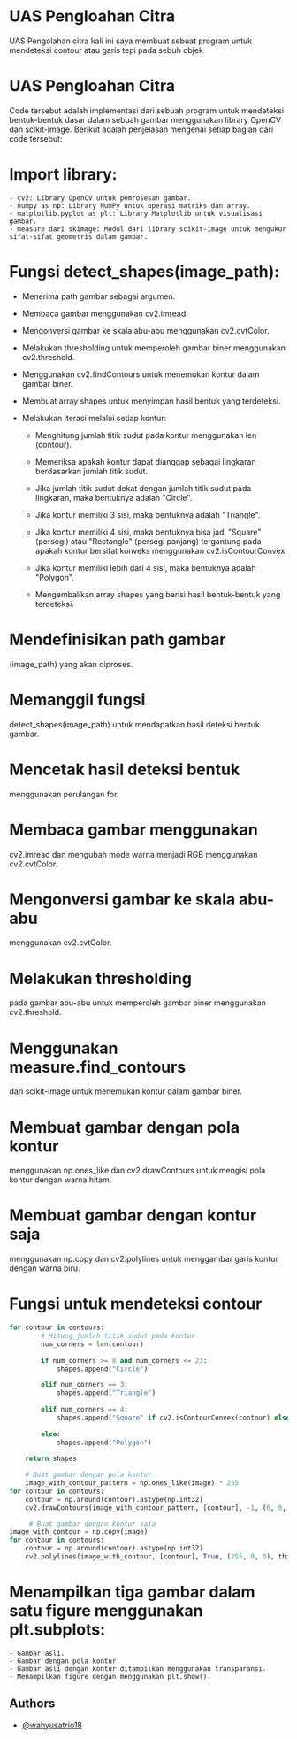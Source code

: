
# UAS Pengloahan Citra

UAS Pengolahan citra kali ini saya membuat sebuat program untuk mendeteksi contour atau garis tepi pada sebuh objek 

# UAS Pengloahan Citra

Code tersebut adalah implementasi dari sebuah program untuk mendeteksi bentuk-bentuk dasar dalam sebuah gambar menggunakan library OpenCV dan scikit-image. Berikut adalah penjelasan mengenai setiap bagian dari code tersebut:

# Import library:

    - cv2: Library OpenCV untuk pemrosesan gambar.
    - numpy as np: Library NumPy untuk operasi matriks dan array.
    - matplotlib.pyplot as plt: Library Matplotlib untuk visualisasi   gambar.
    - measure dari skimage: Modul dari library scikit-image untuk mengukur sifat-sifat geometris dalam gambar.

# Fungsi detect_shapes(image_path):

- Menerima path gambar sebagai argumen.

- Membaca gambar menggunakan cv2.imread.

- Mengonversi gambar ke skala abu-abu menggunakan cv2.cvtColor.

- Melakukan thresholding untuk memperoleh gambar biner menggunakan cv2.threshold.

- Menggunakan cv2.findContours untuk menemukan kontur dalam gambar biner.

- Membuat array shapes untuk menyimpan hasil bentuk yang terdeteksi.

- Melakukan iterasi melalui setiap kontur:
    - Menghitung jumlah titik sudut pada kontur menggunakan len (contour).

    - Memeriksa apakah kontur dapat dianggap sebagai lingkaran berdasarkan jumlah titik sudut.

    - Jika jumlah titik sudut dekat dengan jumlah titik sudut pada lingkaran, maka bentuknya adalah "Circle".

    - Jika kontur memiliki 3 sisi, maka bentuknya adalah "Triangle".
    - Jika kontur memiliki 4 sisi, maka bentuknya bisa jadi "Square" (persegi) atau "Rectangle" (persegi panjang) tergantung pada apakah kontur bersifat konveks menggunakan cv2.isContourConvex.
    - Jika kontur memiliki lebih dari 4 sisi, maka bentuknya adalah "Polygon".
    - Mengembalikan array shapes yang berisi hasil bentuk-bentuk yang terdeteksi.

# Mendefinisikan path gambar
(image_path) yang akan diproses.

# Memanggil fungsi 
detect_shapes(image_path) untuk mendapatkan hasil deteksi bentuk gambar.

# Mencetak hasil deteksi bentuk 
menggunakan perulangan for.

# Membaca gambar menggunakan 
cv2.imread dan mengubah mode warna menjadi RGB menggunakan cv2.cvtColor.

# Mengonversi gambar ke skala abu-abu 
menggunakan cv2.cvtColor.

# Melakukan thresholding 
pada gambar abu-abu untuk memperoleh gambar biner menggunakan cv2.threshold.

# Menggunakan measure.find_contours 
dari scikit-image untuk menemukan kontur dalam gambar biner.

# Membuat gambar dengan pola kontur 
menggunakan np.ones_like dan cv2.drawContours untuk mengisi pola kontur dengan warna hitam.

# Membuat gambar dengan kontur saja 
menggunakan np.copy dan cv2.polylines untuk menggambar garis kontur dengan warna biru.

# Fungsi untuk mendeteksi contour
```python
for contour in contours:
        # Hitung jumlah titik sudut pada kontur
        num_corners = len(contour)
        
        if num_corners >= 8 and num_corners <= 23:
            shapes.append("Circle")

        elif num_corners == 3:
            shapes.append("Triangle")
        
        elif num_corners == 4:
            shapes.append("Square" if cv2.isContourConvex(contour) else "Rectangle")
        
        else:
            shapes.append("Polygon")
    
    return shapes

    # Buat gambar dengan pola kontur
    image_with_contour_pattern = np.ones_like(image) * 255
for contour in contours:
    contour = np.around(contour).astype(np.int32)
    cv2.drawContours(image_with_contour_pattern, [contour], -1, (0, 0, 0), thickness=cv2.FILLED)

     # Buat gambar dengan kontur saja
image_with_contour = np.copy(image)
for contour in contours:
    contour = np.around(contour).astype(np.int32)
    cv2.polylines(image_with_contour, [contour], True, (255, 0, 0), thickness=2)

```
# Menampilkan tiga gambar dalam satu figure menggunakan plt.subplots:

    - Gambar asli.
    - Gambar dengan pola kontur.
    - Gambar asli dengan kontur ditampilkan menggunakan transparansi.
    - Menampilkan figure dengan menggunakan plt.show().


## Authors

- [@wahyusatrio18](https://github.com/wahyusatrio18)

